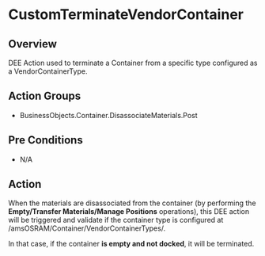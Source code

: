 # CustomTerminateVendorContainer

## Overview

DEE Action used to terminate a Container from a specific type configured as a VendorContainerType.

## Action Groups

* BusinessObjects.Container.DisassociateMaterials.Post

## Pre Conditions

* N/A

## Action

When the materials are disassociated from the container (by performing the **Empty/Transfer Materials/Manage Positions** operations), this DEE action will be triggered and validate if the container type is configured at /amsOSRAM/Container/VendorContainerTypes/.

In that case, if the container **is empty and not docked**, it will be terminated. 
